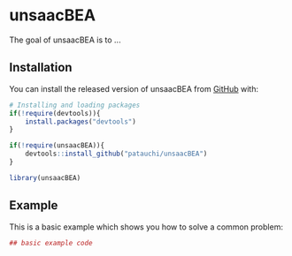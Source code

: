 # unsaacBEA

The goal of unsaacBEA is to ...

## Installation

You can install the released version of unsaacBEA from [GitHub](https://github.com) with:

``` r
# Installing and loading packages
if(!require(devtools)){
    install.packages("devtools")
}

if(!require(unsaacBEA)){
    devtools::install_github("patauchi/unsaacBEA")
}

library(unsaacBEA)
```

## Example

This is a basic example which shows you how to solve a common problem:

``` r
## basic example code
```

